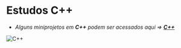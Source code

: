 # Estudos C++



- *Alguns miniprojetos em **C++** podem ser acessados aqui => [**C++**](https://github.com/Pereira-Araujo/Estudos/tree/main/C%2B%2B_learning/miniProjetos)*


![C++](https://www.kavyasoftech.com/wp-content/uploads/2018/11/advanice_c-808x299.jpg)
